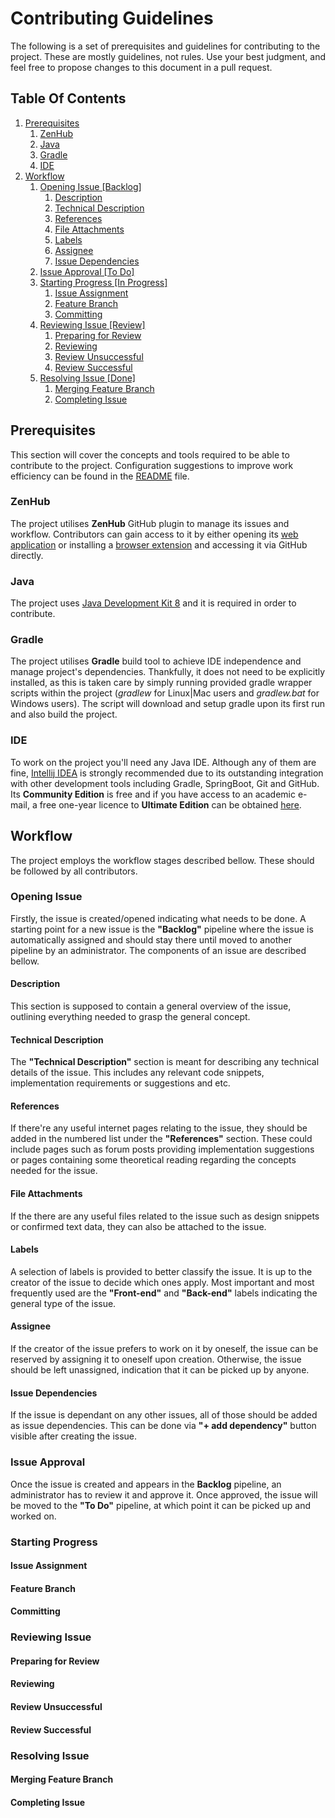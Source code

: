# Contributing Guidelines
The following is a set of prerequisites and guidelines for contributing to the project. These are mostly guidelines, not rules.
Use your best judgment, and feel free to propose changes to this document in a pull request.

## Table Of Contents
1. [Prerequisites](#prerequisites)
	1. [ZenHub](#zenhub)
	2. [Java](#java)
	3. [Gradle](#gradle)
	4. [IDE](#ide)
2. [Workflow](#workflow)
	1. [Opening Issue \[Backlog\]](#opening-issue)
		1. [Description](#description)
		2. [Technical Description](#technical-description)
		3. [References](#references)
		4. [File Attachments](#file-attachments)
		5. [Labels](#labels)
		6. [Assignee](#assignee)
		7. [Issue Dependencies](#issue-dependencies)		
	2. [Issue Approval \[To Do\]](#issue-approval)
	3. [Starting Progress \[In Progress\]](#starting-progress)
		1. [Issue Assignment](#issue-assignment)
		2. [Feature Branch](#feature-branch)
		3. [Committing](#committing)
	4. [Reviewing Issue \[Review\]](#reviewing-issue)
		1. [Preparing for Review](#preparing-for-review)
		2. [Reviewing](#reviewing)
		3. [Review Unsuccessful](#review-unsuccessful)
		4. [Review Successful](#review-successful)
	5. [Resolving Issue \[Done\]](#resolving-issue)
		1. [Merging Feature Branch](#merging-feature-branch)
		2. [Completing Issue](#completing-issue)


## Prerequisites
This section will cover the concepts and tools required to be able to contribute to the project. Configuration suggestions
to improve work efficiency can be found in the [README](README.md) file.

### ZenHub
The project utilises **ZenHub** GitHub plugin to manage its issues and workflow. Contributors can gain access to it
by either opening its [web application](https://app.zenhub.com) or installing a [browser extension](https://www.zenhub.com/extension) 
and accessing it via GitHub directly.

### Java
The project uses [Java Development Kit 8](http://www.oracle.com/technetwork/java/javase/downloads/jdk8-downloads-2133151.html) and it is required in order to contribute.

### Gradle
The project utilises **Gradle** build tool to achieve IDE independence and manage project's dependencies. Thankfully, it does not need to be explicitly installed, 
as this is taken care by simply running provided gradle wrapper scripts within the project (*gradlew* for Linux|Mac users and *gradlew.bat* for Windows users).
The script will download and setup gradle upon its first run and also build the project.

### IDE
To work on the project you'll need any Java IDE. Although any of them are fine, [Intellij IDEA](https://www.jetbrains.com/idea/download) is strongly recommended due to its
outstanding integration with other development tools including Gradle, SpringBoot, Git and GitHub. Its **Community Edition** is free and if you have access to
an academic e-mail, a free one-year licence to **Ultimate Edition** can be obtained [here](https://www.jetbrains.com/shop/eform/students).


## Workflow
The project employs the workflow stages described bellow. These should be followed by all contributors.

### Opening Issue
Firstly, the issue is created/opened indicating what needs to be done.
A starting point for a new issue is the **"Backlog"** pipeline where the issue is automatically assigned
and should stay there until moved to another pipeline by an administrator.
The components of an issue are described bellow.
#### Description 
This section is supposed to contain a general overview of the issue, outlining everything needed to grasp the general concept.
#### Technical Description
The **"Technical Description"** section is meant for describing any technical details of the issue.
This includes any relevant code snippets, implementation requirements or suggestions and etc.
#### References
If there're any useful internet pages relating to the issue, they should be added in the numbered list 
under the **"References"** section. These could include pages such as forum posts providing implementation suggestions or
pages containing some theoretical reading regarding the concepts needed for the issue.
#### File Attachments
If the there are any useful files related to the issue such as design snippets or confirmed text data,
they can also be attached to the issue.
#### Labels
A selection of labels is provided to better classify the issue. It is up to the creator of the issue to decide which ones apply.
Most important and most frequently used are the **"Front-end"** and **"Back-end"** labels indicating the general type of the issue.
#### Assignee
If the creator of the issue prefers to work on it by oneself, the issue can be reserved by assigning it to oneself upon creation.
Otherwise, the issue should be left unassigned, indication that it can be picked up by anyone.
#### Issue Dependencies
If the issue is dependant on any other issues, all of those should be added as issue dependencies.
This can be done via **"+ add dependency"** button visible after creating the issue.

### Issue Approval
Once the issue is created and appears in the **Backlog** pipeline, an administrator has to review it and approve it. Once approved,
the issue will be moved to the **"To Do"** pipeline, at which point it can be picked up and worked on.

### Starting Progress
#### Issue Assignment
#### Feature Branch
#### Committing

### Reviewing Issue
#### Preparing for Review
#### Reviewing
#### Review Unsuccessful
#### Review Successful

### Resolving Issue
#### Merging Feature Branch
#### Completing Issue